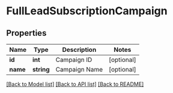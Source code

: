 # FullLeadSubscriptionCampaign

## Properties
Name | Type | Description | Notes
------------ | ------------- | ------------- | -------------
**id** | **int** | Campaign ID | [optional] 
**name** | **string** | Campaign Name | [optional] 

[[Back to Model list]](../../README.md#documentation-for-models) [[Back to API list]](../../README.md#documentation-for-api-endpoints) [[Back to README]](../../README.md)

